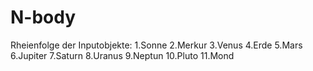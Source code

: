 # N-body
Rheienfolge der Inputobjekte:
1.Sonne
2.Merkur
3.Venus
4.Erde
5.Mars
6.Jupiter
7.Saturn
8.Uranus
9.Neptun
10.Pluto
11.Mond